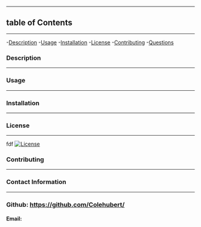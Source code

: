 # 
  ----------------
  ## table of Contents
  -----------------------
  -[Description](#description)
  -[Usage](#usage)
  -[Installation](#installation)
  -[License](#license)
  -[Contributing](#contributing)
  -[Questions](#questions)

### Description
-------------------


### Usage
-----------


### Installation
-------------------


### License
-------------
fdf
[![License](https://img.shields.io/badge/License-Boost_1.0-lightblue.svg)](https://www.boost.org/LICENSE_1_0.txt)


### Contributing
-------------------


### Contact Information
-------------------------
### Github: https://github.com/Colehubert/
#### Email: 

